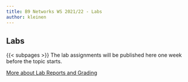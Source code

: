 ```yaml
---
title: B9 Networks WS 2021/22 - Labs
author: kleinen
---
```


## Labs
{{< subpages  >}}
The lab assignments will be published here one week before the topic starts.

[More about Lab Reports and Grading](/grading/guideline/)
<!--
The Labs have an overlapping bi-weekly-rhythm.
You will work on your Lab for each chapter starting

Week 1 - read first part, work on according assignments during the lecture
Week 2 - read 2nd part, work on according assignments during the lecture
Group 1: Week 3 - finish Lab before Lab.
Group 2: Week 3 - free

-->
